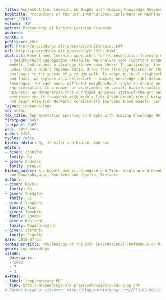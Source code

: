 ```yaml
---
title: Representation Learning on Graphs with Jumping Knowledge Networks
booktitle: Proceedings of the 35th International Conference on Machine Learning
year: '2018'
volume: '80'
series: Proceedings of Machine Learning Research
address: 
month: 0
publisher: PMLR
pdf: http://proceedings.mlr.press/v80/xu18c/xu18c.pdf
url: http://proceedings.mlr.press/v80/xu2018c.html
abstract: Recent deep learning approaches for representation learning on graphs follow
  a neighborhood aggregation procedure. We analyze some important properties of these
  models, and propose a strategy to overcome those. In particular, the range of "neighboring"
  nodes that a node’s representation draws from strongly depends on the graph structure,
  analogous to the spread of a random walk. To adapt to local neighborhood properties
  and tasks, we explore an architecture – jumping knowledge (JK) networks – that flexibly
  leverages, for each node, different neighborhood ranges to enable better structure-aware
  representation. In a number of experiments on social, bioinformatics and citation
  networks, we demonstrate that our model achieves state-of-the-art performance. Furthermore,
  combining the JK framework with models like Graph Convolutional Networks, GraphSAGE
  and Graph Attention Networks consistently improves those models’ performance.
layout: inproceedings
id: xu18c
tex_title: Representation Learning on Graphs with Jumping Knowledge Networks
firstpage: 5453
lastpage: 5462
page: 5453-5462
order: 5453
cycles: false
bibtex_editor: Dy, Jennifer and Krause, Andreas
editor:
- given: Jennifer
  family: Dy
- given: Andreas
  family: Krause
bibtex_author: Xu, Keyulu and Li, Chengtao and Tian, Yonglong and Sonobe, Tomohiro
  and Kawarabayashi, Ken-ichi and Jegelka, Stefanie
author:
- given: Keyulu
  family: Xu
- given: Chengtao
  family: Li
- given: Yonglong
  family: Tian
- given: Tomohiro
  family: Sonobe
- given: Ken-ichi
  family: Kawarabayashi
- given: Stefanie
  family: Jegelka
date: 2018-07-03
container-title: Proceedings of the 35th International Conference on Machine Learning
genre: inproceedings
issued:
  date-parts:
  - 2018
  - 7
  - 3
extras:
- label: Supplementary PDF
  link: http://proceedings.mlr.press/v80/xu18c/xu18c-supp.pdf
# Format based on citeproc: http://blog.martinfenner.org/2013/07/30/citeproc-yaml-for-bibliographies/
---
```

